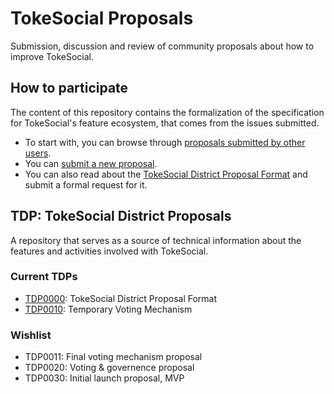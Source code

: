 # TokeSocial Proposals

Submission, discussion and review of community proposals about how to improve TokeSocial.

## How to participate

The content of this repository contains the formalization of the specification for TokeSocial's feature ecosystem, that comes from the issues submitted.

* To start with, you can browse through [proposals submitted by other users](https://github.com/dafky2000/tokesocial_proposals/issues).
* You can [submit a new proposal](https://github.com/dafky2000/tokesocial_proposals/issues/new).
* You can also read about the [TokeSocial District Proposal Format](tdp/0000.md) and submit a formal request for it.

## TDP: TokeSocial District Proposals

A repository that serves as a source of technical information about the features and activities involved with TokeSocial.

### Current TDPs

* [TDP0000](tdp/0000.md): TokeSocial District Proposal Format
* [TDP0010](tdp/0010.md): Temporary Voting Mechanism

### Wishlist

* TDP0011: Final voting mechanism proposal
* TDP0020: Voting & governence proposal
* TDP0030: Initial launch proposal, MVP
